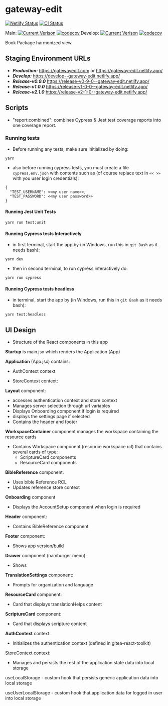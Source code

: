 # gateway-edit

[![Netlify Status](https://api.netlify.com/api/v1/badges/58e59c6e-0cea-43cd-b535-86d3495ce3c9/deploy-status)](https://app.netlify.com/sites/gateway-edit/deploys)
[![CI Status](https://github.com/unfoldingWord/gateway-edit/workflows/Run%20Cypress%20and%20Jest%20Tests/badge.svg)](https://github.com/unfoldingWord/gateway-edit/actions)

Main:
[![Current Verison](https://img.shields.io/github/package-json/v/unfoldingWord/gateway-edit/main)](https://github.com/unfoldingWord/gateway-edit/tags)
[![codecov](https://codecov.io/gh/unfoldingWord/gateway-edit/branch/main/graph/badge.svg?token=0HTP1JR1UL)](https://codecov.io/gh/unfoldingWord/gateway-edit)
Develop:
[![Current Verison](https://img.shields.io/github/package-json/v/unfoldingWord/gateway-edit/develop)](https://github.com/unfoldingWord/gateway-edit/tags)
[![codecov](https://codecov.io/gh/unfoldingWord/gateway-edit/branch/develop/graph/badge.svg?token=0HTP1JR1UL)](https://codecov.io/gh/unfoldingWord/gateway-edit)

Book Package harmonized view.

## Staging Environment URLs

- **_Production:_** https://gatewayedit.com or https://gateway-edit.netlify.app/
- **_Develop:_** https://develop--gateway-edit.netlify.app/
- **_Release-v0.9.0_** https://release-v0-9-0--gateway-edit.netlify.app/
- **_Release-v1.0.0_** https://release-v1-0-0--gateway-edit.netlify.app/
- **_Release-v2.1.0_** https://release-v2-1-0--gateway-edit.netlify.app/

## Scripts

- "report:combined": combines Cypress & Jest test coverage reports into one coverage report.

### Running tests

- Before running any tests, make sure initialized by doing:

```
yarn
```

- also before running cypress tests, you must create a file `cypress.env.json` with contents such as (of course replace text in `<< >>` with you user login credentials):

```
{
  "TEST_USERNAME": <<my user name>>,
  "TEST_PASSWORD": <<my user password>>
}
```

#### Running Jest Unit Tests

```
yarn run test:unit
```

#### Running Cypress tests Interactively

- in first terminal, start the app by (in Windows, run this in `git Bash` as it needs bash):

```
yarn dev
```

- then in second terminal, to run cypress interactively do:

```
yarn run cypress
```

#### Running Cypress tests headless

- in terminal, start the app by (in Windows, run this in `git Bash` as it needs bash):

```
yarn test:headless
```

## UI Design

- Structure of the React components in this app

**Startup** is main.jsx which renders the Application (App)

**Application** (App.jsx) contains:

- AuthContext context
- StoreContext context:

  <AuthContextProvider>
    <StoreContextProvider>
      <Layout>
        <WorkspaceContainer />
      </Layout>
    </StoreContextProvider>
  </AuthContextProvider>

**Layout** component:

- accesses authentication context and store context
- Manages server selection through url variables
- Displays Onboarding component if login is required
- displays the settings page if selected
- Contains the header and footer

**WorkspaceContainer** component manages the workspace containing the resource cards

- Contains Workspace component (resource workspace rcl) that contains several cards of type:
  - ScriptureCard components
  - ResourceCard components

**BibleReference** component:

- Uses bible Reference RCL
- Updates reference store context

**Onboarding** component

- Displays the AccountSetup component when login is required

**Header** component:

- Contains BibleReference component

**Footer** component:

- Shows app version/build

**Drawer** component (hamburger menu):

- Shows

**TranslationSettings** component:

- Prompts for organization and language

**ResourceCard** component:

- Card that displays translationHelps content

**ScriptureCard** component:

- Card that displays scripture content

**AuthContext** context:

- Initializes the authentication context (defined in gitea-react-toolkit)

StoreContext context:

- Manages and persists the rest of the application state data into local storage

useLocalStorage - custom hook that persists generic application data into local storage

useUserLocalStorage - custom hook that application data for logged in user into local storage
